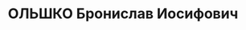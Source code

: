 ---
title: ОЛЬШКО Бронислав Иосифович
description: 'Род. в 1890, Гродненская губ., поляк. Заключенный Красноярской тюрьмы.

  Обв.: к.-р. диверсионная деятельность. Приговор: ВК ВС СССР, 16.07.1938 – ВМН. Расстрелян
  16.07.1938, в г. Красноярске.

  Реабилитирован ВК ВС СССР 17.06.1948'
---
